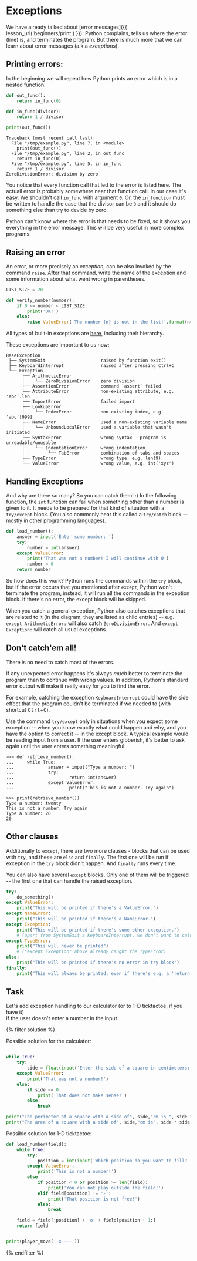 # Exceptions

We have already talked about [error messages]({{ lesson_url('beginners/print') }}): 
Python complains, tells us where the error (line) is, and terminates the program.
But there is much more that we can learn about error messages (a.k.a *exceptions*).


## Printing errors:

In the beginning we will repeat how Python prints an error which is in a nested function.


```python
def out_func():
    return in_func(0)

def in_func(divisor):
    return 1 / divisor

print(out_func())
```

<!-- XXX: Highlight the line numbers -->

```pycon
Traceback (most recent call last):          
  File "/tmp/example.py", line 7, in <module>
    print(out_func())
  File "/tmp/example.py", line 2, in out_func
    return in_func(0)
  File "/tmp/example.py", line 5, in in_func
    return 1 / divisor
ZeroDivisionError: division by zero
```

You notice that every function call that led to the error is listed here.
The actuall error is probably somewhere near that function call.
In our case it's easy. We shouldn't call `in_func` with argument `0`.
Or, the `in_function` must be written to handle the case that the divisor can be `0`
and it should do something else than try to devide by zero.

Python can't know where the error is that needs to be fixed, so it shows
you everything in the error message.
This will be very useful in more complex programs.


## Raising an error

An error, or more precisely an *exception*, can be also invoked by the command `raise`.
After that command, write the name of the exception and some
information about what went wrong in parentheses.


```python
LIST_SIZE = 20

def verify_number(number):
    if 0 <= number < LIST_SIZE:
        print('OK!')
    else:
        raise ValueError('The number {n} is not in the list!'.format(n=number))
```

All types of built-in exceptions are
[here](https://docs.python.org/3/library/exceptions.html), including their hierarchy.

These exceptions are important to us now:

```plain
BaseException
 ├── SystemExit                     raised by function exit()
 ├── KeyboardInterrupt              raised after pressing Ctrl+C
 ╰── Exception
      ├── ArithmeticError
      │    ╰── ZeroDivisionError    zero division
      ├── AssertionError            command `assert` failed
      ├── AttributeError            non-existing attribute, e.g. 'abc'.len
      ├── ImportError               failed import
      ├── LookupError
      │    ╰── IndexError           non-existing index, e.g. 'abc'[999]
      ├── NameError                 used a non-existing variable name
      │    ╰── UnboundLocalError    used a variable that wasn't initiated
      ├── SyntaxError               wrong syntax – program is unreadable/unusable
      │    ╰── IndentationError     wrong indentation
      │         ╰── TabError        combination of tabs and spaces
      ├── TypeError                 wrong type, e.g. len(9)
      ╰── ValueError                wrong value, e.g. int('xyz')
```


## Handling Exceptions

And why are there so many?
So you can catch them! :)
In the following function, the `int` function can 
fail when something other than a
number is given to it. It needs to be prepared for
that kind of situation with a `try/except` block. (You also
commonly hear this called a `try/catch` block -- mostly in other
programming languages).

```python
def load_number():
    answer = input('Enter some number: ')
    try:
        number = int(answer)
    except ValueError:
        print('That was not a number! I will continue with 0')
        number = 0
    return number
```

So how does this work?
Python runs the commands within the `try` block, but if the error occurs
that you mentioned after `except`, Python won't terminate the program, instead, it will
run all the commands in the exception block.
If there's no error, the except block will be skipped.

When you catch a general exception, Python also catches
exceptions that are related to it (in the diagram, they are listed as child entries) -- 
e.g. `except ArithmeticError:` will also catch `ZeroDivisionError`.
And `except Exception:` will catch all usual exceptions.


## Don't catch'em all!

There is no need to catch most of the errors.

If any unexpected error happens 
it's always *much* better to terminate the program
than to continue with wrong values.
In addition, Python's standard error output will make it
really easy for you to find the error.

For example, catching the exception `KeyboardInterrupt`
could have the side effect that the program couldn't be terminated if we needed to
(with shortcut <kbd>Ctrl</kbd>+<kbd>C</kbd>).

Use the command `try/except` only in situations when you
expect some exception -- when you know exactly what could happen
and why, and you have the option to correct it -- in the
except block.
A typical example would be reading input from a user. If the user 
enters gibberish, it's better to ask again until the
user enters something meaningful:


```pycon
>>> def retrieve_number():
...     while True:
...             answer = input("Type a number: ")
...             try:
...                     return int(answer)
...             except ValueError:
...                     print("This is not a number. Try again")

>>> print(retrieve_number())
Type a number: twenty
This is not a number. Try again
Type a number: 20
20

```


## Other clauses

Additionally to `except`, there are two more clauses - blocks that can 
be used with `try`, and these are `else` and `finally`.
The first one will be run if exception in the `try` block didn't happen.
And `finally` runs every time.

You can also have several `except` blocks. Only one of them will be triggered -- 
the first one that can handle the raised exception. 


```python
try:
    do_something()
except ValueError:
    print("This will be printed if there's a ValueError.")
except NameError:
    print("This will be printed if there's a NameError.")
except Exception:
    print("This will be printed if there's some other exception.")
    # (apart from SystemExit a KeyboardInterrupt, we don't want to catch those)
except TypeError:
    print("This will never be printed")
    # ("except Exception" above already caught the TypeError)
else:
    print("This will be printed if there's no error in try block")
finally:
    print("This will always be printed; even if there's e.g. a 'return' in the 'try' block.")
```


## Task

Let's add exception handling to our calculator (or to 1-D ticktactoe, if you have it)  
if the user doesn't enter a number in the input.


{% filter solution %}

Possible solution for the calculator:

```python

while True:
    try:
        side = float(input('Enter the side of a square in centimeters: '))
    except ValueError:
        print('That was not a number!')
    else:
        if side <= 0:
            print('That does not make sense!')
        else:
            break

print("The perimeter of a square with a side of", side,"cm is ", side * 4,"cm.")
print("The area of a square with a side of", side,"cm is", side * side, "cm2.")

```

Possible solution for 1-D ticktactoe:

```python
def load_number(field):
    while True:
        try:
            position = int(input('Which position do you want to fill? (0..19) '))
        except ValueError:
            print('This is not a number!')
        else:
            if position < 0 or position >= len(field):
                print('You can not play outside the field!')
            elif field[position] != '-':
                print('That position is not free!')
            else:
                break

    field = field[:position] + 'o' + field[position + 1:]
    return field


print(player_move('-x----'))
```

{% endfilter %}
